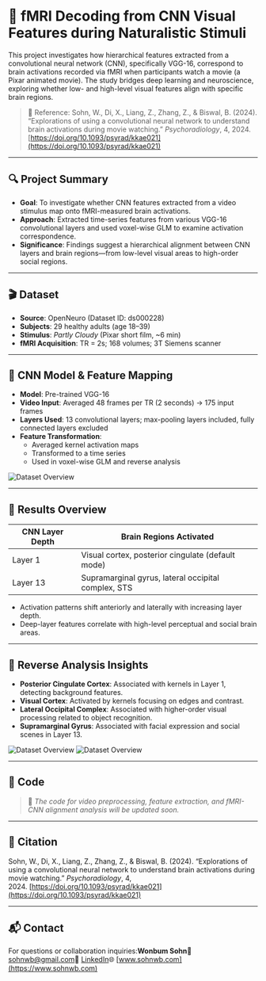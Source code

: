 # 🧠 fMRI Decoding from CNN Visual Features during Naturalistic Stimuli

This project investigates how hierarchical features extracted from a convolutional neural network (CNN), specifically VGG-16, correspond to brain activations recorded via fMRI when participants watch a movie  (a Pixar animated movie). The study bridges deep learning and neuroscience, exploring whether low- and high-level visual features align with specific brain regions.

> 🧪 Reference: Sohn, W., Di, X., Liang, Z., Zhang, Z., & Biswal, B. (2024). “Explorations of using a convolutional neural network to understand brain activations during movie watching.” *Psychoradiology*, 4, 2024. [https://doi.org/10.1093/psyrad/kkae021](https://doi.org/10.1093/psyrad/kkae021)

---

## 🔍 Project Summary

- **Goal**: To investigate whether CNN features extracted from a video stimulus map onto fMRI-measured brain activations.
- **Approach**: Extracted time-series features from various VGG-16 convolutional layers and used voxel-wise GLM to examine activation correspondence.
- **Significance**: Findings suggest a hierarchical alignment between CNN layers and brain regions—from low-level visual areas to high-order social regions.

---

## 🎬 Dataset

- **Source**: OpenNeuro (Dataset ID: ds000228)
- **Subjects**: 29 healthy adults (age 18–39)
- **Stimulus**: *Partly Cloudy* (Pixar short film, ~6 min)
- **fMRI Acquisition**: TR = 2s; 168 volumes; 3T Siemens scanner

---

## 🧠 CNN Model & Feature Mapping

- **Model**: Pre-trained VGG-16
- **Video Input**: Averaged 48 frames per TR (2 seconds) → 175 input frames
- **Layers Used**: 13 convolutional layers; max-pooling layers included, fully connected layers excluded
- **Feature Transformation**:
  - Averaged kernel activation maps
  - Transformed to a time series
  - Used in voxel-wise GLM and reverse analysis

![Dataset Overview](./Paper/Figure_Dataset.png)

---

## 🧪 Results Overview

| CNN Layer Depth | Brain Regions Activated                             |
| --------------- | --------------------------------------------------- |
| Layer 1         | Visual cortex, posterior cingulate (default mode)   |
| Layer 13        | Supramarginal gyrus, lateral occipital complex, STS |

- Activation patterns shift anteriorly and laterally with increasing layer depth.
- Deep-layer features correlate with high-level perceptual and social brain areas.

---

## 🔁 Reverse Analysis Insights

- **Posterior Cingulate Cortex**: Associated with kernels in Layer 1, detecting background features.
- **Visual Cortex**: Activated by kernels focusing on edges and contrast.
- **Lateral Occipital Complex**: Associated with higher-order visual processing related to object recognition.
- **Supramarginal Gyrus**: Associated with facial expression and social scenes in Layer 13.

![Dataset Overview](./Paper/Figure_Dataset.png)
![Dataset Overview](./Paper/Figure_Dataset.png)

---

## 🚧 Code

> 🚧 *The code for video preprocessing, feature extraction, and fMRI-CNN alignment analysis will be updated soon.*

---

## 📄 Citation

Sohn, W., Di, X., Liang, Z., Zhang, Z., & Biswal, B. (2024). “Explorations of using a convolutional neural network to understand brain activations during movie watching.” *Psychoradiology*, 4, 2024. [https://doi.org/10.1093/psyrad/kkae021](https://doi.org/10.1093/psyrad/kkae021)

---

## 📬 Contact

For questions or collaboration inquiries:**Wonbum Sohn**📧 [sohnwb@gmail.com](mailto:sohnwb@gmail.com)🔗 [LinkedIn](https://www.linkedin.com/in/wonbumsohn)🌐 [www.sohnwb.com](https://www.sohnwb.com)
